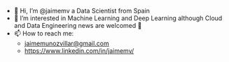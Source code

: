 - 👋 Hi, I’m @jaimemv a Data Scientist from Spain
- 👀 I’m interested in Machine Learning and Deep Learning although Cloud and Data Engineering news are welcomed 🥸
- 📫 How to reach me: 
  - jaimemunozvillar@gmail.com
  - https://www.linkedin.com/in/jaimemv/
